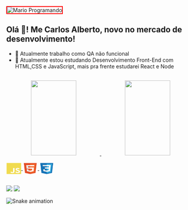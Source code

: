 <img align="leaft" alt="Mario Programando" height="300" width="1090" style=" border:2px solid red;"  src="https://camo.githubusercontent.com/5dc6ee33381917e41fc9c4951799268998f11a9b864399bf79a0842e4f9b194d/68747470733a2f2f692e696d6775722e636f6d2f315a76566b44632e676966">

## Olá 👋! Me Carlos Alberto, novo no mercado de desenvolvimento!

- 🔭 Atualmente trabalho como QA não funcional 
- 🌱 Atualmente estou estudando Desenvolvimento Front-End com HTML,CSS e JavaScript, mais pra frente estudarei React e Node

##


<div align="center">
  <a href="https://github.com/carlosbeto02">
  <img height="200em" width="49%" src="https://github-readme-stats.vercel.app/api?username=carlosbeto02&show_icons=true&theme=dracula&include_all_commits=true&count_private=true"/>
  <img height="200em" width="49%" src="https://github-readme-stats.vercel.app/api/top-langs/?username=carlosbeto02&layout=compact&langs_count=7&theme=dracula"/>
</div>
<div style="display: inline_block"><br>
  <img align="center" alt="Carlos-Js" height="30" width="40" src="https://raw.githubusercontent.com/devicons/devicon/master/icons/javascript/javascript-plain.svg">
  <img align="center" alt="Carlos-HTML" height="30" width="40" src="https://raw.githubusercontent.com/devicons/devicon/master/icons/html5/html5-original.svg">
  <img align="center" alt="Carlos-CSS" height="30" width="40" src="https://raw.githubusercontent.com/devicons/devicon/master/icons/css3/css3-original.svg">
  
  ##
 
<div> 
  <a href = "mailto:carlosbeto0202@gmail.com"><img src="https://img.shields.io/badge/-Gmail-%23333?style=for-the-badge&logo=gmail&logoColor=white" target="_blank"></a>
  <a href="https://www.linkedin.com/in/carlos-alberto-gomes-8317a11a3/" target="_blank"><img src="https://img.shields.io/badge/-LinkedIn-%230077B5?style=for-the-badge&logo=linkedin&logoColor=white" target="_blank"></a> 
 
   ![Snake animation](https://github.com/carlosbeto02/carlosbeto02/blob/output/github-contribution-grid-snake.svg)
 
</div>
